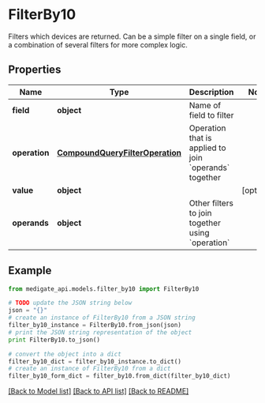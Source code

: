 # FilterBy10

Filters which devices are returned. Can be a simple filter on a single field, or a combination of several filters for more complex logic.

## Properties
Name | Type | Description | Notes
------------ | ------------- | ------------- | -------------
**field** | **object** | Name of field to filter | 
**operation** | [**CompoundQueryFilterOperation**](CompoundQueryFilterOperation.md) | Operation that is applied to join &#x60;operands&#x60; together | 
**value** | **object** |  | [optional] 
**operands** | **object** | Other filters to join together using &#x60;operation&#x60; | 

## Example

```python
from medigate_api.models.filter_by10 import FilterBy10

# TODO update the JSON string below
json = "{}"
# create an instance of FilterBy10 from a JSON string
filter_by10_instance = FilterBy10.from_json(json)
# print the JSON string representation of the object
print FilterBy10.to_json()

# convert the object into a dict
filter_by10_dict = filter_by10_instance.to_dict()
# create an instance of FilterBy10 from a dict
filter_by10_form_dict = filter_by10.from_dict(filter_by10_dict)
```
[[Back to Model list]](../README.md#documentation-for-models) [[Back to API list]](../README.md#documentation-for-api-endpoints) [[Back to README]](../README.md)


